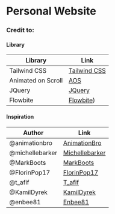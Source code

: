 # Personal Website

### Credit to:

#### Library
| Library                | Link                                   |
|------------------------|----------------------------------------|
| Tailwind CSS     | [Tailwind CSS](https://tailwindcss.com/) |
| Animated on Scroll     | [AOS](https://michalsnik.github.io/aos) |
| JQuery                 | [JQuery](https://jquery.com/)           |
| Flowbite                | [Flowbite](https://flowbite.com/))    |

#### Inspiration

| Author            | Link                                                |
|-------------------|-----------------------------------------------------|
| @animationbro      | [AnimationBro](https://codepen.io/animationbro/pen/OJQEVEj) |
| @michellebarker    | [Michellebarker](https://codepen.io/michellebarker/pen/poLoeRq)|
| @MarkBoots         | [MarkBoots](https://codepen.io/MarkBoots/pen/yLPwvda)|
| @FlorinPop17       | [FlorinPop17](https://codepen.io/FlorinPop17/pen/dyPvNKK)|
| @t_afif            | [T_afif](https://codepen.io/t_afif/pen/XWEPxPv)       |
| @KamilDyrek        | [KamilDyrek](https://codepen.io/KamilDyrek/pen/aXebmO)|
| @enbee81           | [Enbee81](https://codepen.io/enbee81/pen/popZGoX)     |
